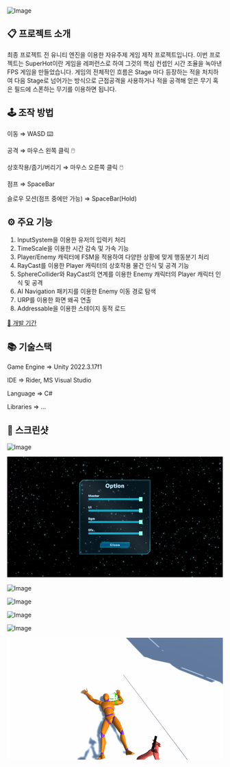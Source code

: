 ![Image](https://github.com/user-attachments/assets/d1880d07-e586-4aba-a007-41b307a55f02)


## 📋 프로젝트 소개

최종 프로젝트 전 유니티 엔진을 이용한 자유주제 게임 제작 프로젝트입니다. 이번 프로젝트는 SuperHot이란 게임을 레퍼런스로 하여 그것의 핵심 컨셉인 시간 조율을 녹아낸 FPS 게임을 만들었습니다. 게임의 전체적인 흐름은 Stage 마다 등장하는 적을 처치하여 다음 Stage로 넘어가는 방식으로 근접공격을 사용하거나 적을 공격해 얻은 무기 혹은 필드에 스폰하는 무기를 이용하면 됩니다.

## 🕹️ 조작 방법

이동 ⇒ WASD ⌨️

공격 ⇒ 마우스 왼쪽 클릭 🖱️

상호작용/줍기/버리기 ⇒ 마우스 오른쪽 클릭 🖱️

점프 ⇒ SpaceBar

슬로우 모션(점프 중에만 가능) ⇒ SpaceBar(Hold)

## ⚙️ 주요 기능

1. InputSystem을 이용한 유저의 입력키 처리
2. TimeScale을 이용한 시간 감속 및 가속 기능
3. Player/Enemy 캐릭터에 FSM을 적용하여 다양한 상황에 맞게 행동분기 처리
4. RayCast를 이용한 Player 캐릭터의 상호작용 물건 인식 및 공격 기능
5. SphereCollider와 RayCast의 연계를 이용한 Enemy 캐릭터의 Player 캐릭터 인식 및 공격
6. AI Navigation 패키지를 이용한 Enemy 이동 경로 탐색
7. URP를 이용한 화면 왜곡 연출
8. Addressable을 이용한 스테이지 동적 로드

[📅 개발 기간](Images/%F0%9F%93%85%20%E1%84%80%E1%85%A2%E1%84%87%E1%85%A1%E1%86%AF%20%E1%84%80%E1%85%B5%E1%84%80%E1%85%A1%E1%86%AB%202167f1bcf14a8031983edcc6d1c361c3.csv)

## 📚 기술스택

Game Engine ⇒ Unity 2022.3.17f1

IDE ⇒ Rider, MS Visual Studio

Language ⇒ C#

Libraries ⇒ …

## 📸 스크린샷

![Image](https://github.com/user-attachments/assets/7bb3ea02-98a9-46b6-899a-0967dc045d99)

![스크린샷 2025-06-18 110507.png](Images/%EC%8A%A4%ED%81%AC%EB%A6%B0%EC%83%B7_2025-06-18_110507.png)

![Image](https://github.com/user-attachments/assets/91d3daeb-d82c-4df1-bc96-4ba19616dea4)

![Image](https://github.com/user-attachments/assets/45d56900-cdd1-48c0-9e4d-b197954cfa6e)

![Image](https://github.com/user-attachments/assets/f1e6ddc9-c505-4a87-af09-2e5a6c0b1dc6)

![Image](https://github.com/user-attachments/assets/9b26e046-4c8d-40ba-81ec-0a5a9751f7fe)

![스크린샷 2025-06-18 110633.png](Images/%EC%8A%A4%ED%81%AC%EB%A6%B0%EC%83%B7_2025-06-18_110633.png)
